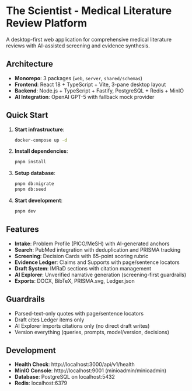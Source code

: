 # The Scientist - Medical Literature Review Platform

A desktop-first web application for comprehensive medical literature reviews with AI-assisted screening and evidence synthesis.

## Architecture

- **Monorepo**: 3 packages (`web`, `server`, `shared/schemas`)
- **Frontend**: React 18 + TypeScript + Vite, 3-pane desktop layout
- **Backend**: Node.js + TypeScript + Fastify, PostgreSQL + Redis + MinIO
- **AI Integration**: OpenAI GPT-5 with fallback mock provider

## Quick Start

1. **Start infrastructure**:
   ```bash
   docker-compose up -d
   ```

2. **Install dependencies**:
   ```bash
   pnpm install
   ```

3. **Setup database**:
   ```bash
   pnpm db:migrate
   pnpm db:seed
   ```

4. **Start development**:
   ```bash
   pnpm dev
   ```

## Features

- **Intake**: Problem Profile (PICO/MeSH) with AI-generated anchors
- **Search**: PubMed integration with deduplication and PRISMA tracking
- **Screening**: Decision Cards with 65-point scoring rubric
- **Evidence Ledger**: Claims and Supports with page/sentence locators
- **Draft System**: IMRaD sections with citation management
- **AI Explorer**: Unverified narrative generation (screening-first guardrails)
- **Exports**: DOCX, BibTeX, PRISMA.svg, Ledger.json

## Guardrails

- Parsed-text-only quotes with page/sentence locators
- Draft cites Ledger items only
- AI Explorer imports citations only (no direct draft writes)
- Version everything (queries, prompts, model/version, decisions)

## Development

- **Health Check**: http://localhost:3000/api/v1/health
- **MinIO Console**: http://localhost:9001 (minioadmin/minioadmin)
- **Database**: PostgreSQL on localhost:5432
- **Redis**: localhost:6379
